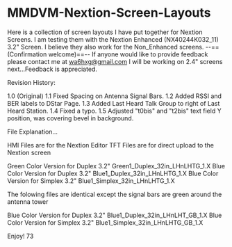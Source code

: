 # MMDVM-Nextion-Screen-Layouts
Here is a collection of screen layouts I have put together for Nextion Screens. 
I am testing them with the Nextion Enhanced (NX40244K032_11) 3.2" Screen. 
I believe they also work for the Non_Enhanced screens. --==(Confirmation welcome)==--
If anyone would like to provide feedback please contact me at wa6hxg@gmail.com
I will be working on 2.4" screens next...Feedback is appreciated. 

Revision History: 

1.0 (Original)
1.1 Fixed Spacing on Antenna Signal Bars.
1.2 Added RSSI and BER labels to DStar Page.
1.3 Added Last Heard Talk Group to right of Last Heard Station.
1.4 Fixed a typo.
1.5 Adjusted "t0bis" and "t2bis" text field Y position, was covering bevel in background.

File Explanation...

HMI Files are for the Nextion Editor
TFT Files are for direct upload to the Nextion screen

Green Color Version for Duplex 3.2" Green1_Duplex_32in_LHnLHTG_1.X
Blue Color Version for Duplex 3.2" Blue1_Duplex_32in_LHnLHTG_1.X
Blue Color Version for Simplex 3.2" Blue1_Simplex_32in_LHnLHTG_1.X

The folowing files are identical except the signal bars are green around the antenna tower

Blue Color Version for Duplex 3.2" Blue1_Duplex_32in_LHnLHT_GB_1.X
Blue Color Version for Simplex 3.2" Blue1_Simplex_32in_LHnLHTG_GB_1.X

Enjoy!
73
